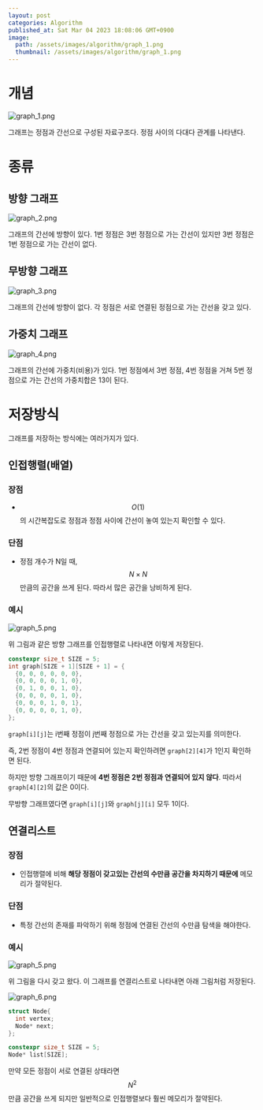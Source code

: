 ```yaml
---
layout: post
categories: Algorithm
published_at: Sat Mar 04 2023 18:08:06 GMT+0900
image:
  path: /assets/images/algorithm/graph_1.png
  thumbnail: /assets/images/algorithm/graph_1.png
---
```


# 개념

![graph_1.png](/assets/images/algorithm/graph_1.png)

그래프는 정점과 간선으로 구성된 자료구조다. 정점 사이의 다대다 관계를 나타낸다.

# 종류

## 방향 그래프

![graph_2.png](/assets/images/algorithm/graph_2.png)

그래프의 간선에 방향이 있다. 1번 정점은 3번 정점으로 가는 간선이 있지만 3번 정점은 1번 정점으로 가는 간선이 없다.

## 무방향 그래프

![graph_3.png](/assets/images/algorithm/graph_3.png)

그래프의 간선에 방향이 없다. 각 정점은 서로 연결된 정점으로 가는 간선을 갖고 있다.

## 가중치 그래프

![graph_4.png](/assets/images/algorithm/graph_4.png)

그래프의 간선에 가중치(비용)가 있다. 1번 정점에서 3번 정점, 4번 정점을 거쳐 5번 정점으로 가는 간선의 가중치합은 13이 된다.

# 저장방식

그래프를 저장하는 방식에는 여러가지가 있다.

## 인접행렬(배열)

### 장점

- $$ O(1) $$의 시간복잡도로 정점과 정점 사이에 간선이 놓여 있는지 확인할 수 있다.

### 단점

- 정점 개수가 N일 때, $$ N \times N $$만큼의 공간을 쓰게 된다. 따라서 <span class="red">많은 공간을 낭비하게 된다</span>.

### 예시

![graph_5.png](/assets/images/algorithm/graph_5.png)

위 그림과 같은 방향 그래프를 인접행렬로 나타내면 이렇게 저장된다.

```cpp
constexpr size_t SIZE = 5;
int graph[SIZE + 1][SIZE + 1] = {
  {0, 0, 0, 0, 0, 0}, 
  {0, 0, 0, 0, 1, 0},
  {0, 1, 0, 0, 1, 0},
  {0, 0, 0, 0, 1, 0},
  {0, 0, 0, 1, 0, 1},
  {0, 0, 0, 0, 1, 0},
};
```

`graph[i][j]`는 i번째 정점이 j번째 정점으로 가는 간선을 갖고 있는지를 의미한다.

즉, 2번 정점이 4번 정점과 연결되어 있는지 확인하려면 <span class="orange">`graph[2][4]`가 1인지 확인하면 된다</span>.

하지만 방향 그래프이기 때문에 **4번 정점은 2번 정점과 연결되어 있지 않다**. 따라서 `graph[4][2]`의 값은 0이다.

무방향 그래프였다면 `graph[i][j]`와 `graph[j][i]` 모두 1이다.

## 연결리스트

### 장점

- 인접행렬에 비해 <span class="green">**해당 정점이 갖고있는 간선의 수만큼 공간을 차지하기 때문에**</span> 메모리가 절약된다.

### 단점

- 특정 간선의 존재를 파악하기 위해 <span class="red">정점에 연결된 간선의 수만큼 탐색을 해야한다</span>.

### 예시

![graph_5.png](/assets/images/algorithm/graph_5.png)

위 그림을 다시 갖고 왔다. 이 그래프를 연결리스트로 나타내면 아래 그림처럼 저장된다.

![graph_6.png](/assets/images/algorithm/graph_6.png)

```cpp
struct Node{
  int vertex;
  Node* next;
};

constexpr size_t SIZE = 5;
Node* list[SIZE];
```

만약 모든 정점이 서로 연결된 상태라면 $$ N^2 $$만큼 공간을 쓰게 되지만 일반적으로 인접행렬보다 훨씬 메모리가 절약된다. 